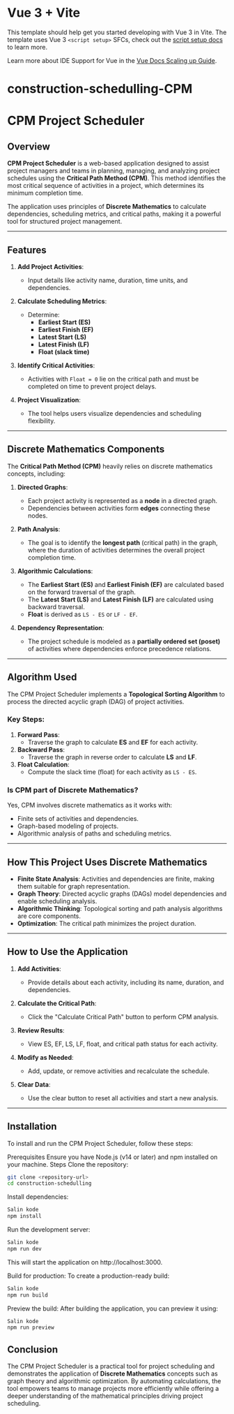 # Vue 3 + Vite

This template should help get you started developing with Vue 3 in Vite. The template uses Vue 3 `<script setup>` SFCs, check out the [script setup docs](https://v3.vuejs.org/api/sfc-script-setup.html#sfc-script-setup) to learn more.

Learn more about IDE Support for Vue in the [Vue Docs Scaling up Guide](https://vuejs.org/guide/scaling-up/tooling.html#ide-support).
# construction-schedulling-CPM

# CPM Project Scheduler

## Overview

**CPM Project Scheduler** is a web-based application designed to assist project managers and teams in planning, managing, and analyzing project schedules using the **Critical Path Method (CPM)**. This method identifies the most critical sequence of activities in a project, which determines its minimum completion time. 

The application uses principles of **Discrete Mathematics** to calculate dependencies, scheduling metrics, and critical paths, making it a powerful tool for structured project management.

---

## Features

1. **Add Project Activities**:
   - Input details like activity name, duration, time units, and dependencies.

2. **Calculate Scheduling Metrics**:
   - Determine:
     - **Earliest Start (ES)**
     - **Earliest Finish (EF)**
     - **Latest Start (LS)**
     - **Latest Finish (LF)**
     - **Float (slack time)**

3. **Identify Critical Activities**:
   - Activities with `Float = 0` lie on the critical path and must be completed on time to prevent project delays.

4. **Project Visualization**:
   - The tool helps users visualize dependencies and scheduling flexibility.

---

## Discrete Mathematics Components

The **Critical Path Method (CPM)** heavily relies on discrete mathematics concepts, including:

1. **Directed Graphs**:
   - Each project activity is represented as a **node** in a directed graph.
   - Dependencies between activities form **edges** connecting these nodes.

2. **Path Analysis**:
   - The goal is to identify the **longest path** (critical path) in the graph, where the duration of activities determines the overall project completion time.

3. **Algorithmic Calculations**:
   - The **Earliest Start (ES)** and **Earliest Finish (EF)** are calculated based on the forward traversal of the graph.
   - The **Latest Start (LS)** and **Latest Finish (LF)** are calculated using backward traversal.
   - **Float** is derived as `LS - ES` or `LF - EF`.

4. **Dependency Representation**:
   - The project schedule is modeled as a **partially ordered set (poset)** of activities where dependencies enforce precedence relations.

---

## Algorithm Used

The CPM Project Scheduler implements a **Topological Sorting Algorithm** to process the directed acyclic graph (DAG) of project activities. 

### Key Steps:
1. **Forward Pass**:
   - Traverse the graph to calculate **ES** and **EF** for each activity.
2. **Backward Pass**:
   - Traverse the graph in reverse order to calculate **LS** and **LF**.
3. **Float Calculation**:
   - Compute the slack time (float) for each activity as `LS - ES`.

### Is CPM part of Discrete Mathematics?
Yes, CPM involves discrete mathematics as it works with:
   - Finite sets of activities and dependencies.
   - Graph-based modeling of projects.
   - Algorithmic analysis of paths and scheduling metrics.

---

## How This Project Uses Discrete Mathematics

- **Finite State Analysis**: Activities and dependencies are finite, making them suitable for graph representation.
- **Graph Theory**: Directed acyclic graphs (DAGs) model dependencies and enable scheduling analysis.
- **Algorithmic Thinking**: Topological sorting and path analysis algorithms are core components.
- **Optimization**: The critical path minimizes the project duration.

---

## How to Use the Application

1. **Add Activities**:
   - Provide details about each activity, including its name, duration, and dependencies.

2. **Calculate the Critical Path**:
   - Click the "Calculate Critical Path" button to perform CPM analysis.

3. **Review Results**:
   - View ES, EF, LS, LF, float, and critical path status for each activity.

4. **Modify as Needed**:
   - Add, update, or remove activities and recalculate the schedule.

5. **Clear Data**:
   - Use the clear button to reset all activities and start a new analysis.

---

## Installation
To install and run the CPM Project Scheduler, follow these steps:

Prerequisites
Ensure you have Node.js (v14 or later) and npm installed on your machine.
Steps
Clone the repository:

```bash
git clone <repository-url>
cd construction-schedulling
```

Install dependencies:

```bash
Salin kode
npm install
```

Run the development server:

```bash
Salin kode
npm run dev
```

This will start the application on http://localhost:3000.

Build for production: To create a production-ready build:

```bash
Salin kode
npm run build
```

Preview the build: After building the application, you can preview it using:

```bash
Salin kode
npm run preview
``` 

## Conclusion

The CPM Project Scheduler is a practical tool for project scheduling and demonstrates the application of **Discrete Mathematics** concepts such as graph theory and algorithmic optimization. By automating calculations, the tool empowers teams to manage projects more efficiently while offering a deeper understanding of the mathematical principles driving project scheduling.